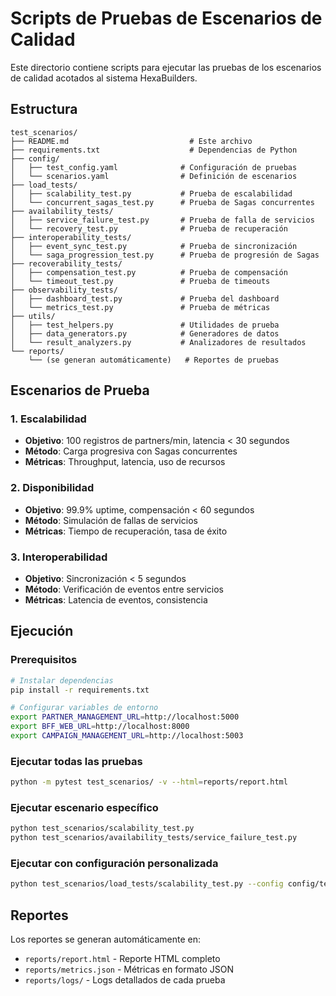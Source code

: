 # Scripts de Pruebas de Escenarios de Calidad

Este directorio contiene scripts para ejecutar las pruebas de los escenarios de calidad acotados al sistema HexaBuilders.

## Estructura

```
test_scenarios/
├── README.md                           # Este archivo
├── requirements.txt                    # Dependencias de Python
├── config/
│   ├── test_config.yaml              # Configuración de pruebas
│   └── scenarios.yaml                # Definición de escenarios
├── load_tests/
│   ├── scalability_test.py           # Prueba de escalabilidad
│   └── concurrent_sagas_test.py      # Prueba de Sagas concurrentes
├── availability_tests/
│   ├── service_failure_test.py       # Prueba de falla de servicios
│   └── recovery_test.py              # Prueba de recuperación
├── interoperability_tests/
│   ├── event_sync_test.py            # Prueba de sincronización
│   └── saga_progression_test.py      # Prueba de progresión de Sagas
├── recoverability_tests/
│   ├── compensation_test.py          # Prueba de compensación
│   └── timeout_test.py               # Prueba de timeouts
├── observability_tests/
│   ├── dashboard_test.py             # Prueba del dashboard
│   └── metrics_test.py               # Prueba de métricas
├── utils/
│   ├── test_helpers.py               # Utilidades de prueba
│   ├── data_generators.py            # Generadores de datos
│   └── result_analyzers.py           # Analizadores de resultados
└── reports/
    └── (se generan automáticamente)   # Reportes de pruebas
```

## Escenarios de Prueba

### 1. Escalabilidad
- **Objetivo**: 100 registros de partners/min, latencia < 30 segundos
- **Método**: Carga progresiva con Sagas concurrentes
- **Métricas**: Throughput, latencia, uso de recursos

### 2. Disponibilidad
- **Objetivo**: 99.9% uptime, compensación < 60 segundos
- **Método**: Simulación de fallas de servicios
- **Métricas**: Tiempo de recuperación, tasa de éxito

### 3. Interoperabilidad
- **Objetivo**: Sincronización < 5 segundos
- **Método**: Verificación de eventos entre servicios
- **Métricas**: Latencia de eventos, consistencia

## Ejecución

### Prerequisitos
```bash
# Instalar dependencias
pip install -r requirements.txt

# Configurar variables de entorno
export PARTNER_MANAGEMENT_URL=http://localhost:5000
export BFF_WEB_URL=http://localhost:8000
export CAMPAIGN_MANAGEMENT_URL=http://localhost:5003
```

### Ejecutar todas las pruebas
```bash
python -m pytest test_scenarios/ -v --html=reports/report.html
```

### Ejecutar escenario específico
```bash
python test_scenarios/scalability_test.py
python test_scenarios/availability_tests/service_failure_test.py
```

### Ejecutar con configuración personalizada
```bash
python test_scenarios/load_tests/scalability_test.py --config config/test_config.yaml
```

## Reportes

Los reportes se generan automáticamente en:
- `reports/report.html` - Reporte HTML completo
- `reports/metrics.json` - Métricas en formato JSON
- `reports/logs/` - Logs detallados de cada prueba
